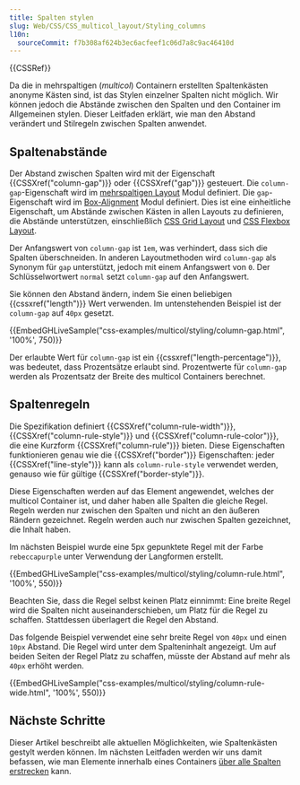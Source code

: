 ```yaml
---
title: Spalten stylen
slug: Web/CSS/CSS_multicol_layout/Styling_columns
l10n:
  sourceCommit: f7b308af624b3ec6acfeef1c06d7a8c9ac46410d
---
```


{{CSSRef}}

Da die in mehrspaltigen (_multicol_) Containern erstellten Spaltenkästen anonyme Kästen sind, ist das Stylen einzelner Spalten nicht möglich. Wir können jedoch die Abstände zwischen den Spalten und den Container im Allgemeinen stylen. Dieser Leitfaden erklärt, wie man den Abstand verändert und Stilregeln zwischen Spalten anwendet.

## Spaltenabstände

Der Abstand zwischen Spalten wird mit der Eigenschaft {{CSSXref("column-gap")}} oder {{CSSXref("gap")}} gesteuert. Die `column-gap`-Eigenschaft wird im [mehrspaltigen Layout](/de/docs/Web/CSS/CSS_multicol_layout) Modul definiert. Die `gap`-Eigenschaft wird im [Box-Alignment](/de/docs/Web/CSS/CSS_box_alignment) Modul definiert. Dies ist eine einheitliche Eigenschaft, um Abstände zwischen Kästen in allen Layouts zu definieren, die Abstände unterstützen, einschließlich [CSS Grid Layout](/de/docs/Web/CSS/CSS_grid_layout/Box_alignment_in_grid_layout) und [CSS Flexbox Layout](/de/docs/Web/CSS/CSS_flexible_box_layout/Mastering_wrapping_of_flex_items).

Der Anfangswert von `column-gap` ist `1em`, was verhindert, dass sich die Spalten überschneiden. In anderen Layoutmethoden wird `column-gap` als Synonym für `gap` unterstützt, jedoch mit einem Anfangswert von `0`. Der Schlüsselwortwert `normal` setzt `column-gap` auf den Anfangswert.

Sie können den Abstand ändern, indem Sie einen beliebigen {{cssxref("length")}} Wert verwenden. Im untenstehenden Beispiel ist der `column-gap` auf `40px` gesetzt.

{{EmbedGHLiveSample("css-examples/multicol/styling/column-gap.html", '100%', 750)}}

Der erlaubte Wert für `column-gap` ist ein {{cssxref("length-percentage")}}, was bedeutet, dass Prozentsätze erlaubt sind. Prozentwerte für `column-gap` werden als Prozentsatz der Breite des multicol Containers berechnet.

## Spaltenregeln

Die Spezifikation definiert {{CSSXref("column-rule-width")}}, {{CSSXref("column-rule-style")}} und {{CSSXref("column-rule-color")}}, die eine Kurzform {{CSSXref("column-rule")}} bieten. Diese Eigenschaften funktionieren genau wie die {{CSSXref("border")}} Eigenschaften: jeder {{CSSXref("line-style")}} kann als `column-rule-style` verwendet werden, genauso wie für gültige {{CSSXref("border-style")}}.

Diese Eigenschaften werden auf das Element angewendet, welches der multicol Container ist, und daher haben alle Spalten die gleiche Regel. Regeln werden nur zwischen den Spalten und nicht an den äußeren Rändern gezeichnet. Regeln werden auch nur zwischen Spalten gezeichnet, die Inhalt haben.

Im nächsten Beispiel wurde eine 5px gepunktete Regel mit der Farbe `rebeccapurple` unter Verwendung der Langformen erstellt.

{{EmbedGHLiveSample("css-examples/multicol/styling/column-rule.html", '100%', 550)}}

Beachten Sie, dass die Regel selbst keinen Platz einnimmt: Eine breite Regel wird die Spalten nicht auseinanderschieben, um Platz für die Regel zu schaffen. Stattdessen überlagert die Regel den Abstand.

Das folgende Beispiel verwendet eine sehr breite Regel von `40px` und einen `10px` Abstand. Die Regel wird unter dem Spalteninhalt angezeigt. Um auf beiden Seiten der Regel Platz zu schaffen, müsste der Abstand auf mehr als `40px` erhöht werden.

{{EmbedGHLiveSample("css-examples/multicol/styling/column-rule-wide.html", '100%', 550)}}

## Nächste Schritte

Dieser Artikel beschreibt alle aktuellen Möglichkeiten, wie Spaltenkästen gestylt werden können. Im nächsten Leitfaden werden wir uns damit befassen, wie man Elemente innerhalb eines Containers [über alle Spalten erstrecken](/de/docs/Web/CSS/CSS_multicol_layout/Spanning_balancing_columns) kann.
